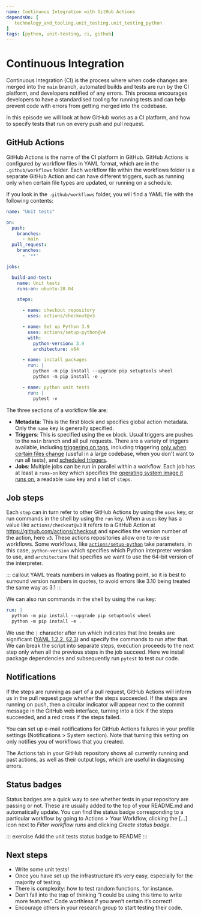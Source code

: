 ```yaml
---
name: Continuous Integration with GitHub Actions
dependsOn: [
   technology_and_tooling.unit_testing.unit_testing_python
]
tags: [python, unit-testing, ci, github]
---
```


# Continuous Integration

Continuous Integration (CI) is the process where when code changes are merged
into the `main` branch, automated builds and tests are run by the CI platform,
and developers notified of any errors. This process encourages developers to
have a  standardised tooling for running tests and can help prevent code with
errors from getting merged into the codebase.

In this episode we will look at how GitHub works as a CI platform, and how to
specify tests that run on every push and pull request.

## GitHub Actions

GitHub Actions is the name of the CI platform in GitHub. GitHub Actions is
configured by workflow files in YAML format, which are in the
`.github/workflows` folder. Each workflow file within the workflows folder is a
separate GitHub Action and can have different triggers, such as running only
when certain file types are updated, or running on a schedule.

If you look in the `.github/workflows` folder, you will find a YAML file with
the following contents:

```yaml
name: "Unit tests"

on:
  push:
    branches:
      - main
  pull_request:
    branches:
      - '**'

jobs:

  build-and-test:
    name: Unit tests
    runs-on: ubuntu-20.04

    steps:

      - name: checkout repository
        uses: actions/checkout@v3

      - name: Set up Python 3.9
        uses: actions/setup-python@v4
        with:
          python-version: 3.9
          architecture: x64

      - name: install packages
        run: |
          python -m pip install --upgrade pip setuptools wheel
          python -m pip install -e .

      - name: python unit tests
        run: |
          pytest -v
```

The three sections of a workflow file are:

* **Metadata**: This is the first block and specifies global action metadata.
  Only the `name` key is generally specified.
* **Triggers**: This is specified using the `on` block. Usual triggers are
  pushes to the `main` branch and all pull requests. There are a variety of
  triggers available, including [triggering on
  tags](https://docs.github.com/en/actions/using-workflows/triggering-a-workflow#example-including-branches-and-tags),
  including triggering [only when certain files
  change](https://docs.github.com/en/actions/using-workflows/triggering-a-workflow#using-filters-to-target-specific-paths-for-pull-request-or-push-events)
  (useful in a large codebase, when you don't want to run all tests), and
  [scheduled
  triggers](https://docs.github.com/en/actions/using-workflows/events-that-trigger-workflows#schedule).
* **Jobs**: Multiple jobs can be run in parallel within a workflow. Each job has
  at least a `runs-on` key which specifies the [operating system image it runs
  on](https://github.com/actions/runner-images#available-images), a readable
  `name` key and a list of `steps`.

## Job steps

Each `step` can in turn refer to other GitHub Actions by using the `uses` key,
or run commands in the shell by using the `run` key. When a `uses` key has a
value like `actions/checkout@v3` it refers to a GitHub Action at
<https://github.com/actions/checkout> and specifies the version number of the
action, here `v3`. These actions repositories allow one to re-use workflows.
Some workflows, like
[`actions/setup-python`](https://github.com/actions/setup-python) take
parameters, in this case, `python-version` which specifies which Python
interpreter version to use, and `architecture` that specifies we want to use the
64-bit version of the interpreter.

::: callout
YAML treats numbers in values as floating point, so it is best to surround
version numbers in quotes, to avoid errors like 3.10 being treated the same way
as 3.1
:::

We can also run commands in the shell by using the `run` key:

```yaml
run: |
  python -m pip install --upgrade pip setuptools wheel
  python -m pip install -e .
```

We use the `|` character after run which indicates that line breaks are
significant ([YAML 1.2.2, §2.3](https://yaml.org/spec/1.2.2/#scalars)) and
specify the commands to run after that. We can break the script into separate
steps, execution proceeds to the next step only when all the previous steps in
the job succeed. Here we install package dependencies and subsequently run
`pytest` to test our code.

## Notifications

If the steps are running as part of a pull request, GitHub Actions will inform
us in the pull request page whether the steps succeeded. If the steps are
running on push, then a circular indicator will appear next to the commit
message in the GitHub web interface, turning into a tick if the steps succeeded,
and a red cross if the steps failed.

You can set up e-mail notifications for GitHub Actions failures in your profile
settings (Notifications > System section). Note that turning this setting on
only notifies you of workflows that you created.

The Actions tab in your GitHub repository shows all currently running and past
actions, as well as their output logs, which are useful in diagnosing errors.

## Status badges

Status badges are a quick way to see whether tests in your repository are
passing or not. These are usually added to the top of your README.md and
automatically update. You can find the status badge corresponding to a
particular workflow by going to Actions > Your Workflow, clicking the [...] icon
next to *Filter workflow runs* and clicking *Create status badge*.

::: exercise
Add the unit tests status badge to README
:::

## Next steps

* Write some unit tests!
* Once you have set up the infrastructure it’s very easy, especially for the
  majority of testing.
* There is complexity: how to test random functions, for instance.
* Don’t fall into the trap of thinking “I could be using this time to write more
  features”. Code worthless if you aren’t certain it’s correct!
* Encourage others in your research group to start testing their code.
